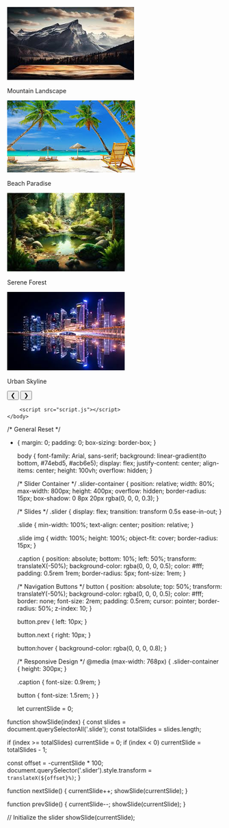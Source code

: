 <!DOCTYPE html>
<html lang="en">
    <head>
        <meta charset="UTF-8">
        <meta name="viewport" content="width=device-width, initial-scale=1.0">
        <title>Image Slider</title>
        <link rel="stylesheet" href="styles.css">
    </head>
    <body>
        <div class="slider-container">
            <div class="slider">
                <div class="slide">
                    <img src="./Mountain Landscape 1.jpeg"
                        alt="Mountain Landscape">
                    <p class="caption">Mountain Landscape</p>
                </div>
                <div class="slide">
                    <img src="./Beach Paradise.jpeg"
                        alt="Beach Paradise">
                    <p class="caption">Beach Paradise</p>
                </div>
                <div class="slide">
                    <img src="./Serene Forest.jpeg"
                        alt="Serene Forest">
                    <p class="caption">Serene Forest</p>
                </div>
                <div class="slide">
                    <img src="./Urban Skyline.jpeg"
                        alt="Urban Skyline">
                    <p class="caption">Urban Skyline</p>
                </div>
            </div>
            <button class="prev" onclick="prevSlide()">&#10094;</button>
            <button class="next" onclick="nextSlide()">&#10095;</button>
        </div>

        <script src="script.js"></script>
    </body>
</html>






/* General Reset */
* {
    margin: 0;
    padding: 0;
    box-sizing: border-box;
  }
  
  body {
    font-family: Arial, sans-serif;
    background: linear-gradient(to bottom, #74ebd5, #acb6e5);
    display: flex;
    justify-content: center;
    align-items: center;
    height: 100vh;
    overflow: hidden;
  }
  
  /* Slider Container */
  .slider-container {
    position: relative;
    width: 80%;
    max-width: 800px;
    height: 400px;
    overflow: hidden;
    border-radius: 15px;
    box-shadow: 0 8px 20px rgba(0, 0, 0, 0.3);
  }
  
  /* Slides */
  .slider {
    display: flex;
    transition: transform 0.5s ease-in-out;
  }
  
  .slide {
    min-width: 100%;
    text-align: center;
    position: relative;
  }
  
  .slide img {
    width: 100%;
    height: 100%;
    object-fit: cover;
    border-radius: 15px;
  }
  
  .caption {
    position: absolute;
    bottom: 10%;
    left: 50%;
    transform: translateX(-50%);
    background-color: rgba(0, 0, 0, 0.5);
    color: #fff;
    padding: 0.5rem 1rem;
    border-radius: 5px;
    font-size: 1rem;
  }
  
  /* Navigation Buttons */
  button {
    position: absolute;
    top: 50%;
    transform: translateY(-50%);
    background-color: rgba(0, 0, 0, 0.5);
    color: #fff;
    border: none;
    font-size: 2rem;
    padding: 0.5rem;
    cursor: pointer;
    border-radius: 50%;
    z-index: 10;
  }
  
  button.prev {
    left: 10px;
  }
  
  button.next {
    right: 10px;
  }
  
  button:hover {
    background-color: rgba(0, 0, 0, 0.8);
  }
  
  /* Responsive Design */
  @media (max-width: 768px) {
    .slider-container {
      height: 300px;
    }
  
    .caption {
      font-size: 0.9rem;
    }
  
    button {
      font-size: 1.5rem;
    }
  }




  let currentSlide = 0;

function showSlide(index) {
  const slides = document.querySelectorAll('.slide');
  const totalSlides = slides.length;

  if (index >= totalSlides) currentSlide = 0;
  if (index < 0) currentSlide = totalSlides - 1;

  const offset = -currentSlide * 100;
  document.querySelector('.slider').style.transform = `translateX(${offset}%)`;
}

function nextSlide() {
  currentSlide++;
  showSlide(currentSlide);
}

function prevSlide() {
  currentSlide--;
  showSlide(currentSlide);
}

// Initialize the slider
showSlide(currentSlide);
